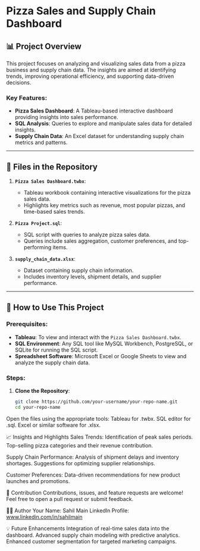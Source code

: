 # Pizza Sales and Supply Chain Dashboard

## 📊 Project Overview
This project focuses on analyzing and visualizing sales data from a pizza business and supply chain data. The insights are aimed at identifying trends, improving operational efficiency, and supporting data-driven decisions.

### Key Features:
- **Pizza Sales Dashboard**: A Tableau-based interactive dashboard providing insights into sales performance.
- **SQL Analysis**: Queries to explore and manipulate sales data for detailed insights.
- **Supply Chain Data**: An Excel dataset for understanding supply chain metrics and patterns.

---

## 📁 Files in the Repository

1. **`Pizza Sales Dashboard.twbx`**:
   - Tableau workbook containing interactive visualizations for the pizza sales data.
   - Highlights key metrics such as revenue, most popular pizzas, and time-based sales trends.

2. **`Pizza Project.sql`**:
   - SQL script with queries to analyze pizza sales data.
   - Queries include sales aggregation, customer preferences, and top-performing items.

3. **`supply_chain_data.xlsx`**:
   - Dataset containing supply chain information.
   - Includes inventory levels, shipment details, and supplier performance.

---

## 🚀 How to Use This Project

### Prerequisites:
- **Tableau**: To view and interact with the `Pizza Sales Dashboard.twbx`.
- **SQL Environment**: Any SQL tool like MySQL Workbench, PostgreSQL, or SQLite for running the SQL script.
- **Spreadsheet Software**: Microsoft Excel or Google Sheets to view and analyze the supply chain data.

### Steps:
1. **Clone the Repository**:
   ```bash
   git clone https://github.com/your-username/your-repo-name.git
   cd your-repo-name


Open the files using the appropriate tools:
Tableau for .twbx.
SQL editor for .sql.
Excel or similar software for .xlsx.

📈 Insights and Highlights
Sales Trends:
Identification of peak sales periods.
Top-selling pizza categories and their revenue contribution.

Supply Chain Performance:
Analysis of shipment delays and inventory shortages.
Suggestions for optimizing supplier relationships.

Customer Preferences:
Data-driven recommendations for new product launches and promotions.

🤝 Contribution
Contributions, issues, and feature requests are welcome! Feel free to open a pull request or submit feedback.

👩‍💻 Author
Your Name: Sahil Main
LinkedIn Profile: www.linkedin.com/in/sahilmain

💡 Future Enhancements
Integration of real-time sales data into the dashboard.
Advanced supply chain modeling with predictive analytics.
Enhanced customer segmentation for targeted marketing campaigns.
